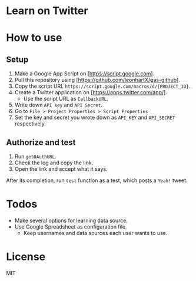 Learn on Twitter
===

# How to use
## Setup
1. Make a Google App Script on [https://script.google.com].
1. Pull this repository using [https://github.com/leonhartX/gas-github].
1. Copy the script URL `https://script.google.com/macros/d/{PROJECT_ID}`.
1. Create a Twitter application on [https://apps.twitter.com/app/].
    * Use the script URL as `CallbackURL`.
1. Write down `API key` and `API Secret`.
1. Go to `File > Project Properties > Script Properties`
1. Set the key and secret you wrote down as `API_KEY` and `API_SECRET` respectively.

## Authorize and test
1. Run `getOAuthURL`.
1. Check the log and copy the link.
1. Open the link and accept what it says.

After its completion, run `test` function as a test, which posts a `Yeah!` tweet.

# Todos
* Make several options for learning data source.
* Use Google Spreadsheet as configuration file.
    * Keep usernames and data sources each user wants to use.

# License
MIT
